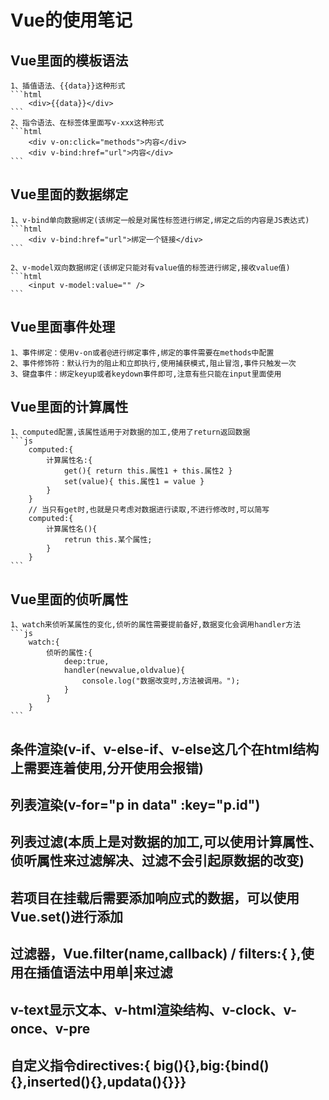 # Vue的使用笔记

## Vue里面的模板语法

    1、插值语法、{{data}}这种形式
    ```html
        <div>{{data}}</div>
    ```
    2、指令语法、在标签体里面写v-xxx这种形式
    ```html
        <div v-on:click="methods">内容</div>
        <div v-bind:href="url">内容</div>
    ```

## Vue里面的数据绑定

    1、v-bind单向数据绑定(该绑定一般是对属性标签进行绑定,绑定之后的内容是JS表达式)
    ```html
        <div v-bind:href="url">绑定一个链接</div>
    ```

    2、v-model双向数据绑定(该绑定只能对有value值的标签进行绑定,接收value值)
    ```html
        <input v-model:value="" />
    ```

## Vue里面事件处理

    1、事件绑定：使用v-on或者@进行绑定事件,绑定的事件需要在methods中配置
    2、事件修饰符：默认行为的阻止和立即执行,使用捕获模式,阻止冒泡,事件只触发一次
    3、键盘事件：绑定keyup或者keydown事件即可,注意有些只能在input里面使用

## Vue里面的计算属性

    1、computed配置,该属性适用于对数据的加工,使用了return返回数据
    ```js
        computed:{
            计算属性名:{
                get(){ return this.属性1 + this.属性2 }
                set(value){ this.属性1 = value }
            }
        }
        // 当只有get时,也就是只考虑对数据进行读取,不进行修改时,可以简写
        computed:{
            计算属性名(){
                retrun this.某个属性;
            }
        }
    ```

## Vue里面的侦听属性

    1、watch来侦听某属性的变化,侦听的属性需要提前备好,数据变化会调用handler方法
    ```js
        watch:{
            侦听的属性:{
                deep:true,
                handler(newvalue,oldvalue){
                    console.log("数据改变时,方法被调用。");
                }
            }
        }
    ```

## 条件渲染(v-if、v-else-if、v-else这几个在html结构上需要连着使用,分开使用会报错)

## 列表渲染(v-for="p in data" :key="p.id")

## 列表过滤(本质上是对数据的加工,可以使用计算属性、侦听属性来过滤解决、过滤不会引起原数据的改变)

## 若项目在挂载后需要添加响应式的数据，可以使用Vue.set()进行添加

## 过滤器，Vue.filter(name,callback) / filters:{ },使用在插值语法中用单|来过滤

## v-text显示文本、v-html渲染结构、v-clock、v-once、v-pre

## 自定义指令directives:{ big(){},big:{bind(){},inserted(){},updata(){}}}